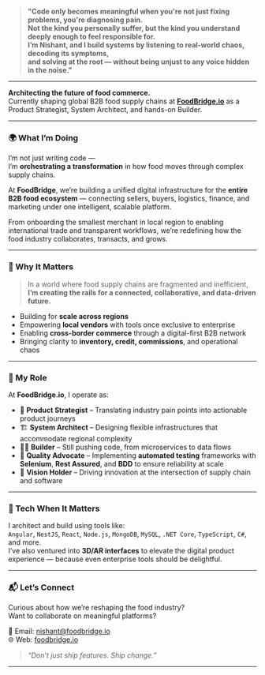 > **"Code only becomes meaningful when you're not just fixing problems, you're diagnosing pain.  
> Not the kind you personally suffer, but the kind you understand deeply enough to feel responsible for.  
> I’m Nishant, and I build systems by listening to real-world chaos, decoding its symptoms,  
> and solving at the root — without being unjust to any voice hidden in the noise."**

---

**Architecting the future of food commerce.**  
Currently shaping global B2B food supply chains at **[FoodBridge.io](https://foodbridge.io)** as a Product Strategist, System Architect, and hands-on Builder.

---

### 🌍 What I’m Doing

I’m not just writing code —  
I’m **orchestrating a transformation** in how food moves through complex supply chains.

At **FoodBridge**, we’re building a unified digital infrastructure for the **entire B2B food ecosystem** — connecting sellers, buyers, logistics, finance, and marketing under one intelligent, scalable platform.

From onboarding the smallest merchant in local region to enabling international trade and transparent workflows, we’re redefining how the food industry collaborates, transacts, and grows.

---

### 🚀 Why It Matters

> In a world where food supply chains are fragmented and inefficient,  
> **I’m creating the rails for a connected, collaborative, and data-driven future.**

- Building for **scale across regions**
- Empowering **local vendors** with tools once exclusive to enterprise
- Enabling **cross-border commerce** through a digital-first B2B network
- Bringing clarity to **inventory, credit, commissions**, and operational chaos

---

### 🧠 My Role

At **FoodBridge.io**, I operate as:

- 🧭 **Product Strategist** – Translating industry pain points into actionable product journeys  
- 🏗️ **System Architect** – Designing flexible infrastructures that accommodate regional complexity  
- 🧑‍💻 **Builder** – Still pushing code, from microservices to data flows
- 🧪 **Quality Advocate** – Implementing **automated testing** frameworks with **Selenium**, **Rest Assured**, and **BDD** to ensure reliability at scale
- 🧠 **Vision Holder** – Driving innovation at the intersection of supply chain and software  

---

### 🔬 Tech When It Matters

I architect and build using tools like:  
`Angular`, `NestJS`, `React`, `Node.js`, `MongoDB`, `MySQL`, `.NET Core`, `TypeScript`, `C#`, and more.  
I’ve also ventured into **3D/AR interfaces** to elevate the digital product experience — because even enterprise tools should be delightful.

---

### 📬 Let’s Connect

Curious about how we’re reshaping the food industry?  
Want to collaborate on meaningful platforms?

📧 Email: [nishant@foodbridge.io](mailto:nishantdevekar@gmail.com)  
🌐 Web: [foodbridge.io](https://foodbridge.io)  

> *“Don’t just ship features. Ship change.”*

---
